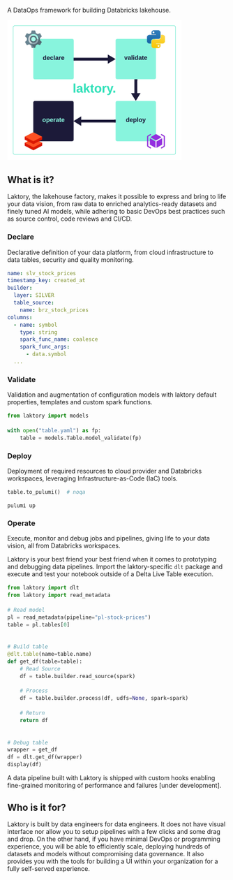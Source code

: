 
A DataOps framework for building Databricks lakehouse.

<img src="images/what_is_laktory.png" alt="what is laktory" width="400"/>

## What is it?
Laktory, the lakehouse factory, makes it possible to express and bring to life your data vision, from raw data to enriched analytics-ready datasets and finely tuned AI models, while adhering to basic DevOps best practices such as source control, code reviews and CI/CD.

### Declare
Declarative definition of your data platform, from cloud infrastructure to data tables, security and quality monitoring.
```yaml
name: slv_stock_prices
timestamp_key: created_at
builder:
  layer: SILVER
  table_source:
    name: brz_stock_prices
columns:
  - name: symbol
    type: string
    spark_func_name: coalesce
    spark_func_args:
      - data.symbol
  ...
```

### Validate
Validation and augmentation of configuration models with laktory default properties, templates and custom spark functions.
```py
from laktory import models

with open("table.yaml") as fp:
    table = models.Table.model_validate(fp)
```

### Deploy
Deployment of required resources to cloud provider and Databricks workspaces, leveraging Infrastructure-as-Code (IaC) tools.

```py title="main.py"
table.to_pulumi()  # noqa
```
```commandline title="command line"
pulumi up
```

### Operate
Execute, monitor and debug jobs and pipelines, giving life to your data vision, all from Databricks workspaces. 

Laktory is your best friend your best friend when it comes to prototyping and debugging data pipelines. 
Import the laktory-specific `dlt` package and execute and test your notebook outside of a Delta Live Table execution.

```py
from laktory import dlt
from laktory import read_metadata

# Read model
pl = read_metadata(pipeline="pl-stock-prices")
table = pl.tables[0]


# Build table
@dlt.table(name=table.name)
def get_df(table=table):
    # Read Source
    df = table.builder.read_source(spark)

    # Process
    df = table.builder.process(df, udfs=None, spark=spark)

    # Return
    return df


# Debug table
wrapper = get_df
df = dlt.get_df(wrapper)
display(df)
```

A data pipeline built with Laktory is shipped with custom hooks enabling fine-grained monitoring of performance and failures [under development]. 


## Who is it for?
Laktory is built by data engineers for data engineers. 
It does not have visual interface nor allow you to setup pipelines with a few clicks and some drag and drop.
On the other hand, if you have minimal DevOps or programming experience, you will be able to efficiently scale, deploying hundreds of datasets and models without compromising data governance.
It also provides you with the tools for building a UI within your organization for a fully self-served experience.

